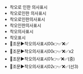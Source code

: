 - 착오로 인한 의사표시
- 착오로인한 의사표시
- 착오로인한의사표시
- 착오인한의사표시
- 착오의사표시
- 착오표시
- 📌조문▶️착오의사표시00👉✅❌✅
- 📌조문▶️착오의사표시00👉✅❌✅x2
- 📌조문▶️착오의사표시01👉✅❌✅(중)
- 📌조문▶️착오의사표시02👉✅❌✅(선3)